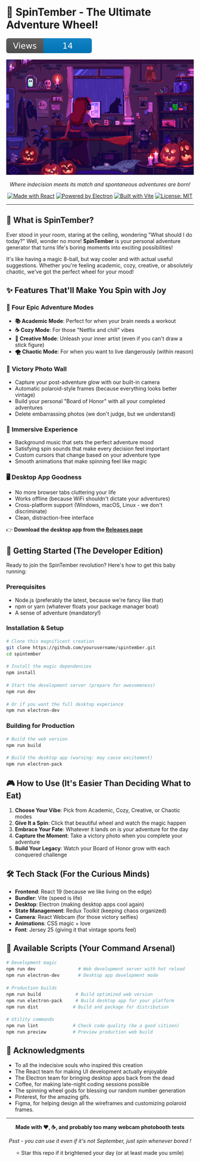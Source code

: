 # 🎡 SpinTember - The Ultimate Adventure Wheel! 
[![Image of my-views-counter](https://github.com/Nupur-Gudigar/my-views-counter/blob/master/svg/1067486548/badge.svg)](https://github.com/Nupur-Gudigar/my-views-counter/blob/master/readme/1067486548/week.md)
<div align="center">

![SpinTember Banner](./src/assets/Landing%20Page.gif)

*Where indecision meets its match and spontaneous adventures are born!*

[![Made with React](https://img.shields.io/badge/Made%20with-React%2019-61dafb.svg)](https://reactjs.org/)
[![Powered by Electron](https://img.shields.io/badge/Powered%20by-Electron-47848f.svg)](https://electronjs.org/)
[![Built with Vite](https://img.shields.io/badge/Built%20with-Vite-646cff.svg)](https://vitejs.dev/)
[![License: MIT](https://img.shields.io/badge/License-MIT-yellow.svg)](LICENSE)

</div>

---

## 🎯 What is SpinTember?

Ever stood in your room, staring at the ceiling, wondering "What should I do today?" Well, wonder no more! **SpinTember** is your personal adventure generator that turns life's boring moments into exciting possibilities! 

It's like having a magic 8-ball, but way cooler and with actual useful suggestions. Whether you're feeling academic, cozy, creative, or absolutely chaotic, we've got the perfect wheel for your mood!

## ✨ Features That'll Make You Spin with Joy

### 🎨 **Four Epic Adventure Modes**
- **📚 Academic Mode**: Perfect for when your brain needs a workout
- **☕ Cozy Mode**: For those "Netflix and chill" vibes  
- **🎨 Creative Mode**: Unleash your inner artist (even if you can't draw a stick figure)
- **🌪️ Chaotic Mode**: For when you want to live dangerously (within reason)

### 📸 **Victory Photo Wall**
- Capture your post-adventure glow with our built-in camera
- Automatic polaroid-style frames (because everything looks better vintage)
- Build your personal "Board of Honor" with all your completed adventures
- Delete embarrassing photos (we don't judge, but we understand)

### 🎵 **Immersive Experience**
- Background music that sets the perfect adventure mood
- Satisfying spin sounds that make every decision feel important
- Custom cursors that change based on your adventure type
- Smooth animations that make spinning feel like magic

### 🖥️ **Desktop App Goodness**
- No more browser tabs cluttering your life
- Works offline (because WiFi shouldn't dictate your adventures)
- Cross-platform support (Windows, macOS, Linux - we don't discriminate)
- Clean, distraction-free interface

👉 **Download the desktop app from the [Releases page](https://github.com/Nupur-Gudigar/Spintember/releases)**

## 🚀 Getting Started (The Developer Edition)

Ready to join the SpinTember revolution? Here's how to get this baby running:

### Prerequisites
- Node.js (preferably the latest, because we're fancy like that)
- npm or yarn (whatever floats your package manager boat)
- A sense of adventure (mandatory!)

### Installation & Setup

```bash
# Clone this magnificent creation
git clone https://github.com/yourusername/spintember.git
cd spintember

# Install the magic dependencies
npm install

# Start the development server (prepare for awesomeness)
npm run dev

# Or if you want the full desktop experience
npm run electron-dev
```

### Building for Production

```bash
# Build the web version
npm run build

# Build the desktop app (warning: may cause excitement)
npm run electron-pack
```

## 🎮 How to Use (It's Easier Than Deciding What to Eat)

1. **Choose Your Vibe**: Pick from Academic, Cozy, Creative, or Chaotic modes
2. **Give It a Spin**: Click that beautiful wheel and watch the magic happen
3. **Embrace Your Fate**: Whatever it lands on is your adventure for the day
4. **Capture the Moment**: Take a victory photo when you complete your adventure
5. **Build Your Legacy**: Watch your Board of Honor grow with each conquered challenge

## 🛠️ Tech Stack (For the Curious Minds)

- **Frontend**: React 19 (because we like living on the edge)
- **Bundler**: Vite (speed is life)
- **Desktop**: Electron (making desktop apps cool again)
- **State Management**: Redux Toolkit (keeping chaos organized)
- **Camera**: React Webcam (for those victory selfies)
- **Animations**: CSS magic + love
- **Font**: Jersey 25 (giving it that vintage sports feel)

## 📝 Available Scripts (Your Command Arsenal)

```bash
# Development magic
npm run dev                # Web development server with hot reload
npm run electron-dev       # Desktop app development mode

# Production builds
npm run build             # Build optimized web version
npm run electron-pack     # Build desktop app for your platform
npm run dist             # Build and package for distribution

# Utility commands
npm run lint             # Check code quality (be a good citizen)
npm run preview          # Preview production web build
```


## 🙏 Acknowledgments

- To all the indecisive souls who inspired this creation
- The React team for making UI development actually enjoyable
- The Electron team for bringing desktop apps back from the dead
- Coffee, for making late-night coding sessions possible
- The spinning wheel gods for blessing our random number generation
- Pinterest, for the amazing gifs.
- Figma, for helping design all the wireframes and customizing polaroid frames.

---

<div align="center">

**Made with ❤️, ☕, and probably too many webcam photobooth tests**

*Psst - you can use it even if it's not September, just spin whenever bored !*

⭐ Star this repo if it brightened your day (or at least made you smile)

</div>
